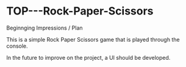 # TOP---Rock-Paper-Scissors

Beginnging Impressions / Plan

This is a simple Rock Paper Scissors game that is played through the console. 

In the future to improve on the project, a UI should be developed. 
